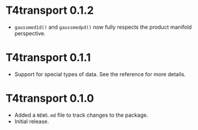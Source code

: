 # T4transport 0.1.2

* `gaussmed1d()` and `gaussmedpd()` now fully respects the product manifold perspective.

# T4transport 0.1.1

* Support for special types of data. See the reference for more details.

# T4transport 0.1.0

* Added a `NEWS.md` file to track changes to the package.
* Initial release.
